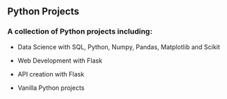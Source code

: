 ## Python Projects
### A collection of Python projects including:

* Data Science with SQL, Python, Numpy, Pandas, Matplotlib and Scikit

* Web Development with Flask

* API creation with Flask
 
* Vanilla Python projects 


